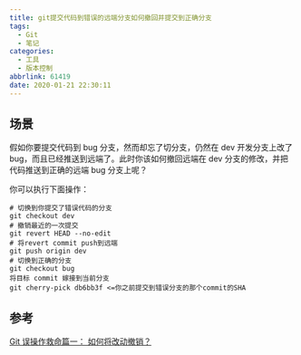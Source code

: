 ```yaml
---
title: git提交代码到错误的远端分支如何撤回并提交到正确分支
tags:
  - Git
  - 笔记
categories:
  - 工具
  - 版本控制
abbrlink: 61419
date: 2020-01-21 22:30:11
---
```


## 场景

假如你要提交代码到 bug 分支，然而却忘了切分支，仍然在 dev 开发分支上改了 bug，而且已经推送到远端了。此时你该如何撤回远端在 dev 分支的修改，并把代码推送到正确的远端 bug 分支上呢？

你可以执行下面操作：

```shell
# 切换到你提交了错误代码的分支
git checkout dev
# 撤销最近的一次提交
git revert HEAD --no-edit
# 将revert commit push到远端
git push origin dev
# 切换到正确的分支
git checkout bug
将目标 commit 嫁接到当前分支
git cherry-pick db6bb3f <=你之前提交到错误分支的那个commit的SHA
```

## 参考

[Git 误操作救命篇一： 如何将改动撤销？](https://zhuanlan.zhihu.com/p/42929114)
